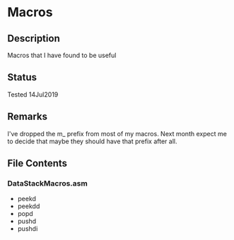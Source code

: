 # Macros
## Description
Macros that I have found to be useful
## Status
Tested 14Jul2019
## Remarks
I've dropped the m_ prefix from most of my macros. Next month expect me to decide that maybe they should have that prefix after all.
## File Contents
### DataStackMacros.asm
- peekd
- peekdd
- popd
- pushd
- pushdi
